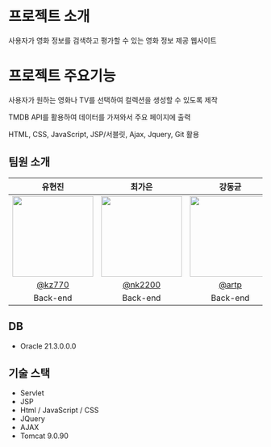 # 프로젝트 소개
사용자가 영화 정보를 검색하고 평가할 수 있는 영화 정보 제공 웹사이트




# 프로젝트 주요기능
사용자가 원하는 영화나 TV를 선택하여 컬렉션을 생성할 수 있도록 제작


TMDB API를 활용하여 데이터를 가져와서 주요 페이지에 출력


HTML, CSS, JavaScript, JSP/서블릿, Ajax, Jquery, Git 활용




## 팀원 소개
|      유현진       |         최가은        |        강동균         |       박성빈                                                                                                                        
| :------------------------------------------------------------------------------: | :---------------------------------------------------------------------------------------------------------------------------------------------------: | :---------------------------------------------------------------------------------------------------------------------------------------------------------------------------------------------------: |:---------------------------------------------------------------------------------------------------------------------------------------------------------------------------------------------------: 
|   <img width="160px" src="https://avatars.githubusercontent.com/u/98440593?v=4" />    |                      <img width="160px" src="https://avatars.githubusercontent.com/u/71312414?v=4" />    |                   <img width="160px" src="https://avatars.githubusercontent.com/u/144507332?v=4"/>   | <img width="160px" src="https://avatars.githubusercontent.com/u/96772776?v=4"/>
|   [@kz770](https://github.com/Uhyunjin)   |    [@nk2200](https://github.com/nk2200)  | [@artp](https://github.com/dky7034)  | [@dohdong](https://github.com/dohdong)  |
| Back-end | Back-end | Back-end | Back-end |



## DB
- Oracle 21.3.0.0.0

## 기술 스택
- Servlet
- JSP
- Html / JavaScript / CSS
- JQuery
- AJAX
- Tomcat 9.0.90



